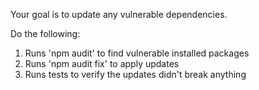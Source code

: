 Your goal is to update any vulnerable dependencies.

Do the following:

1. Runs 'npm audit' to find vulnerable installed packages
2. Runs 'npm audit fix' to apply updates
3. Runs tests to verify the updates didn't break anything